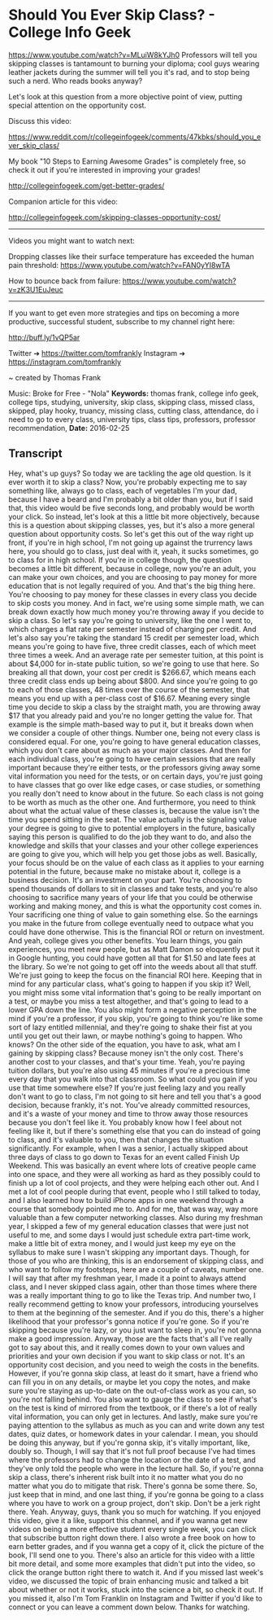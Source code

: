 # Should You Ever Skip Class? - College Info Geek
https://www.youtube.com/watch?v=MLuiW8kYJh0
Professors will tell you skipping classes is tantamount to burning your diploma; cool guys wearing leather jackets during the summer will tell you it's rad, and to stop being such a nerd. Who reads books anyway?

Let's look at this question from a more objective point of view, putting special attention on the opportunity cost.

Discuss this video:

https://www.reddit.com/r/collegeinfogeek/comments/47kbks/should_you_ever_skip_class/

My book "10 Steps to Earning Awesome Grades" is completely free, so check it out if you're interested in improving your grades!

http://collegeinfogeek.com/get-better-grades/

Companion article for this video:

 http://collegeinfogeek.com/skipping-classes-opportunity-cost/

----------

Videos you might want to watch next:

Dropping classes like their surface temperature has exceeded the human pain threshold: https://www.youtube.com/watch?v=FAN0yYI8wTA

How to bounce back from failure: https://www.youtube.com/watch?v=zK3U1EuJeuc

----------

If you want to get even more strategies and tips on becoming a more productive, successful student, subscribe to my channel right here:

http://buff.ly/1vQP5ar

Twitter ➔ https://twitter.com/tomfrankly
Instagram ➔ https://instagram.com/tomfrankly

~ created by Thomas Frank

Music: Broke for Free - "Nola"
**Keywords:** thomas frank, college info geek, college tips, studying, university, skip class, skipping class, missed class, skipped, play hooky, truancy, missing class, cutting class, attendance, do i need to go to every class, university tips, class tips, professors, professor recommendation, 
**Date:** 2016-02-25

## Transcript
 Hey, what's up guys? So today we are tackling the age old question. Is it ever worth it to skip a class? Now, you're probably expecting me to say something like, always go to class, each of vegetables I'm your dad, because I have a beard and I'm probably a bit older than you, but if I said that, this video would be five seconds long, and probably would be worth your click. So instead, let's look at this a little bit more objectively, because this is a question about skipping classes, yes, but it's also a more general question about opportunity costs. So let's get this out of the way right up front, if you're in high school, I'm not going up against the trurrency laws here, you should go to class, just deal with it, yeah, it sucks sometimes, go to class for in high school. If you're in college though, the question becomes a little bit different, because in college, now you're an adult, you can make your own choices, and you are choosing to pay money for more education that is not legally required of you. And that's the big thing here. You're choosing to pay money for these classes in every class you decide to skip costs you money. And in fact, we're using some simple math, we can break down exactly how much money you're throwing away if you decide to skip a class. So let's say you're going to university, like the one I went to, which charges a flat rate per semester instead of charging per credit. And let's also say you're taking the standard 15 credit per semester load, which means you're going to have five, three credit classes, each of which meet three times a week. And an average rate per semester tuition, at this point is about $4,000 for in-state public tuition, so we're going to use that here. So breaking all that down, your cost per credit is $266.67, which means each three credit class ends up being about $800. And since you're going to go to each of those classes, 48 times over the course of the semester, that means you end up with a per-class cost of $16.67. Meaning every single time you decide to skip a class by the straight math, you are throwing away $17 that you already paid and you're no longer getting the value for. That example is the simple math-based way to put it, but it breaks down when we consider a couple of other things. Number one, being not every class is considered equal. For one, you're going to have general education classes, which you don't care about as much as your major classes. And then for each individual class, you're going to have certain sessions that are really important because they're either tests, or the professors giving away some vital information you need for the tests, or on certain days, you're just going to have classes that go over like edge cases, or case studies, or something you really don't need to know about in the future. So each class is not going to be worth as much as the other one. And furthermore, you need to think about what the actual value of these classes is, because the value isn't the time you spend sitting in the seat. The value actually is the signaling value your degree is going to give to potential employers in the future, basically saying this person is qualified to do the job they want to do, and also the knowledge and skills that your classes and your other college experiences are going to give you, which will help you get those jobs as well. Basically, your focus should be on the value of each class as it applies to your earning potential in the future, because make no mistake about it, college is a business decision. It's an investment on your part. You're choosing to spend thousands of dollars to sit in classes and take tests, and you're also choosing to sacrifice many years of your life that you could be otherwise working and making money, and this is what the opportunity cost comes in. Your sacrificing one thing of value to gain something else. So the earnings you make in the future from college eventually need to outpace what you could have done otherwise. This is the financial ROI or return on investment. And yeah, college gives you other benefits. You learn things, you gain experiences, you meet new people, but as Matt Damon so eloquently put it in Google hunting, you could have gotten all that for $1.50 and late fees at the library. So we're not going to get off into the weeds about all that stuff. We're just going to keep the focus on the financial ROI here. Keeping that in mind for any particular class, what's going to happen if you skip it? Well, you might miss some vital information that's going to be really important on a test, or maybe you miss a test altogether, and that's going to lead to a lower GPA down the line. You also might form a negative perception in the mind if you're a professor, if you skip, you're going to think you're like some sort of lazy entitled millennial, and they're going to shake their fist at you until you get out their lawn, or maybe nothing's going to happen. Who knows? On the other side of the equation, you have to ask, what am I gaining by skipping class? Because money isn't the only cost. There's another cost to your classes, and that's your time. Yeah, you're paying tuition dollars, but you're also using 45 minutes if you're a precious time every day that you walk into that classroom. So what could you gain if you use that time somewhere else? If you're just feeling lazy and you really don't want to go to class, I'm not going to sit here and tell you that's a good decision, because frankly, it's not. You've already committed resources, and it's a waste of your money and time to throw away those resources because you don't feel like it. You probably know how I feel about not feeling like it, but if there's something else that you can do instead of going to class, and it's valuable to you, then that changes the situation significantly. For example, when I was a senior, I actually skipped about three days of class to go down to Texas for an event called Finish Up Weekend. This was basically an event where lots of creative people came into one space, and they were all working as hard as they possibly could to finish up a lot of cool projects, and they were helping each other out. And I met a lot of cool people during that event, people who I still talked to today, and I also learned how to build iPhone apps in one weekend through a course that somebody pointed me to. And for me, that was way, way more valuable than a few computer networking classes. Also during my freshman year, I skipped a few of my general education classes that were just not useful to me, and some days I would just schedule extra part-time work, make a little bit of extra money, and I would just keep my eye on the syllabus to make sure I wasn't skipping any important days. Though, for those of you who are thinking, this is an endorsement of skipping class, and who want to follow my footsteps, here are a couple of caveats, number one. I will say that after my freshman year, I made it a point to always attend class, and I never skipped class again, other than those times where there was a really important thing to go to like the Texas trip. And number two, I really recommend getting to know your professors, introducing yourselves to them at the beginning of the semester. And if you do this, there's a higher likelihood that your professor's gonna notice if you're gone. So if you're skipping because you're lazy, or you just want to sleep in, you're not gonna make a good impression. Anyway, those are the facts that's all I've really got to say about this, and it really comes down to your own values and priorities and your own decision if you want to skip class or not. It's an opportunity cost decision, and you need to weigh the costs in the benefits. However, if you're gonna skip class, at least do it smart, have a friend who can fill you in on any details, or maybe let you copy the notes, and make sure you're staying as up-to-date on the out-of-class work as you can, so you're not falling behind. You also want to gauge the class to see if what's on the test is kind of mirrored from the textbook, or if there's a lot of really vital information, you can only get in lectures. And lastly, make sure you're paying attention to the syllabus as much as you can and write down any test dates, quiz dates, or homework dates in your calendar. I mean, you should be doing this anyway, but if you're gonna skip, it's vitally important, like, doubly so. Though, I will say that it's not full proof because I've had times where the professors had to change the location or the date of a test, and they've only told the people who were in the lecture hall. So, if you're gonna skip a class, there's inherent risk built into it no matter what you do no matter what you do to mitigate that risk. There's gonna be some there. So, just keep that in mind, and one last thing, if you're gonna be going to a class where you have to work on a group project, don't skip. Don't be a jerk right there. Yeah. Anyway, guys, thank you so much for watching. If you enjoyed this video, give it a like, support this channel, and if you wanna get new videos on being a more effective student every single week, you can click that subscribe button right down there. I also wrote a free book on how to earn better grades, and if you wanna get a copy of it, click the picture of the book, I'll send one to you. There's also an article for this video with a little bit more detail, and some more examples that didn't put into the video, so click the orange button right there to watch it. And if you missed last week's video, we discussed the topic of brain enhancing music and talked a bit about whether or not it works, stuck into the science a bit, so check it out. If you missed it, also I'm Tom Franklin on Instagram and Twitter if you'd like to connect or you can leave a comment down below. Thanks for watching.
